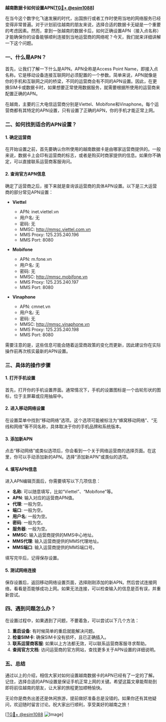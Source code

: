 **越南数据卡如何设置APN[[TG💪+ @esim1088](https://t.me/s/esim1088)]**

在当今这个数字化飞速发展的时代，出国旅行或者工作时使用当地的网络服务已经变得非常普遍。对于计划前往越南的朋友来说，选择合适的数据卡无疑是一个重要的考虑因素。然而，拿到一张越南的数据卡后，如何正确设置APN（接入点名称）才能确保你的设备能够顺利连接到当地运营商的网络呢？今天，我们就来详细讲解一下这个问题。

### 一、什么是APN？

首先，让我们了解一下什么是APN。APN全称是Access Point Name，即接入点名称。它是移动设备连接互联网时必须配置的一个参数。简单来说，APN就像是你的手机和互联网之间的桥梁，不同的运营商会有不同的APN设置。因此，在更换SIM卡或数据卡时，如果想要正常使用数据服务，就需要根据所使用的运营商来配置正确的APN。

在越南，主要的三大电信运营商分别是Viettel、Mobifone和Vinaphone。每个运营商都有其特定的APN设置，只有设置了正确的APN，你的手机才能正常上网。

### 二、如何找到适合的APN设置？

#### 1. 确定运营商

在开始设置之前，首先要确认你所使用的越南数据卡是由哪家运营商提供的。一般来说，数据卡上会印有运营商的标志，或者是购买时商家提供的信息。如果你不确定，可以直接联系运营商客服询问。

#### 2. 查询官方APN信息

确定了运营商之后，接下来就是查询该运营商的具体APN设置。以下是三大运营商的部分常见APN设置：

- **Viettel**
  - APN: inet.viettel.vn
  - 用户名: 无
  - 密码: 无
  - MMSC: http://mmsc.viettel.com.vn
  - MMS Proxy: 125.235.240.196
  - MMS Port: 8080

- **Mobifone**
  - APN: m.fone.vn
  - 用户名: 无
  - 密码: 无
  - MMSC: http://mmsc.mobifone.vn
  - MMS Proxy: 125.235.240.197
  - MMS Port: 8080

- **Vinaphone**
  - APN: cmnet.vn
  - 用户名: 无
  - 密码: 无
  - MMSC: http://mmsc.vinaphone.vn
  - MMS Proxy: 125.235.240.198
  - MMS Port: 8080

需要注意的是，这些信息可能会随着运营商政策的变化而更新，因此建议你在实际操作前再次核实最新的APN设置。

### 三、具体的操作步骤

#### 1. 打开手机设置

首先，打开你的手机设置界面。通常情况下，手机的设置图标是一个齿轮形状的图标，位于主屏幕或应用抽屉中。

#### 2. 进入移动网络设置

在设置菜单中找到“移动网络”选项。这个选项可能被标注为“蜂窝移动网络”、“无线和网络”等不同名称，具体取决于你的手机品牌和系统版本。

#### 3. 添加新APN

点击“移动网络”或类似选项后，你会看到一个关于网络运营商的选择页面。在这里，你可以手动添加新的APN。选择“添加新APN”或类似的选项。

#### 4. 填写APN信息

进入APN编辑页面后，你需要填写以下几项信息：
- **名称**: 可以随意填写，比如“Viettel”、“Mobifone”等。
- **APN**: 输入对应的运营商APN值。
- **代理**: 一般为空。
- **端口**: 一般为空。
- **用户名**: 一般为空。
- **密码**: 一般为空。
- **服务器**: 一般为空。
- **MMSC**: 输入运营商提供的MMS中心地址。
- **MMS代理**: 输入运营商提供的MMS代理地址。
- **MMS端口**: 输入运营商提供的MMS端口号。

填写完毕后，记得保存设置。

#### 5. 测试网络连接

保存设置后，返回移动网络设置页面，选择刚刚添加的新APN。然后尝试连接网络，看看是否能够成功上网。如果无法连接，可以检查输入的信息是否有误，并重新尝试。

### 四、遇到问题怎么办？

在设置过程中，如果遇到了问题，不要着急，可以尝试以下几个方法：

1. **重启设备**: 有时候简单的重启就能解决问题。
2. **检查SIM卡**: 确保SIM卡没有损坏，且已正确插入。
3. **联系运营商客服**: 如果以上方法都无效，可以联系运营商客服寻求帮助。
4. **查阅官方文档**: 访问运营商的官方网站，查找更多关于APN设置的详细说明。

### 五、总结

通过以上的介绍，相信大家对如何设置越南数据卡的APN已经有了一定的了解。记住，选择合适的APN设置是保证手机正常上网的关键。希望这篇文章能帮助到即将前往越南的朋友，让大家的旅程更加顺畅愉快。

无论你是商务出差还是休闲旅游，提前做好准备总是没错的。如果你还有其他疑问，欢迎随时留言讨论。祝大家出行顺利，享受美好的越南之旅！

[[TG💪+ @esim1088](https://t.me/s/esim1088) ![Image](https://i.postimg.cc/4NQfJmqS/Snipaste-2025-05-13-00-14-12.png)]